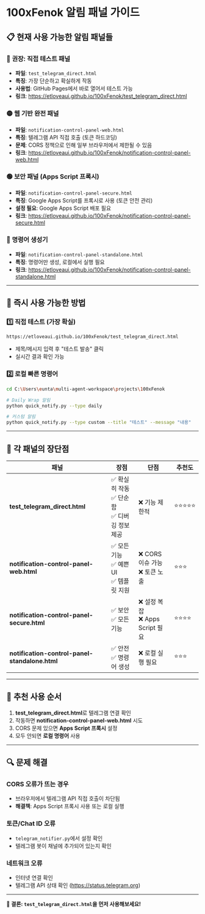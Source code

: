 # 100xFenok 알림 패널 가이드

## 📋 현재 사용 가능한 알림 패널들

### 🔴 **권장: 직접 테스트 패널**
- **파일**: `test_telegram_direct.html`
- **특징**: 가장 단순하고 확실하게 작동
- **사용법**: GitHub Pages에서 바로 열어서 테스트 가능
- **링크**: https://etloveaui.github.io/100xFenok/test_telegram_direct.html

### 🟡 **웹 기반 완전 패널**
- **파일**: `notification-control-panel-web.html`
- **특징**: 텔레그램 API 직접 호출 (토큰 하드코딩)
- **문제**: CORS 정책으로 인해 일부 브라우저에서 제한될 수 있음
- **링크**: https://etloveaui.github.io/100xFenok/notification-control-panel-web.html

### 🟢 **보안 패널 (Apps Script 프록시)**
- **파일**: `notification-control-panel-secure.html`
- **특징**: Google Apps Script를 프록시로 사용 (토큰 안전 관리)
- **설정 필요**: Google Apps Script 배포 필요
- **링크**: https://etloveaui.github.io/100xFenok/notification-control-panel-secure.html

### 🔵 **명령어 생성기**
- **파일**: `notification-control-panel-standalone.html`
- **특징**: 명령어만 생성, 로컬에서 실행 필요
- **링크**: https://etloveaui.github.io/100xFenok/notification-control-panel-standalone.html

---

## 🚀 **즉시 사용 가능한 방법**

### 1️⃣ **직접 테스트 (가장 확실)**
```
https://etloveaui.github.io/100xFenok/test_telegram_direct.html
```
- 제목/메시지 입력 후 "테스트 발송" 클릭
- 실시간 결과 확인 가능

### 2️⃣ **로컬 빠른 명령어**
```bash
cd C:\Users\eunta\multi-agent-workspace\projects\100xFenok

# Daily Wrap 알림
python quick_notify.py --type daily

# 커스텀 알림
python quick_notify.py --type custom --title "테스트" --message "내용"
```

---

## 🔧 **각 패널의 장단점**

| 패널 | 장점 | 단점 | 추천도 |
|------|------|------|--------|
| **test_telegram_direct.html** | ✅ 확실히 작동<br>✅ 단순함<br>✅ 디버깅 정보 제공 | ❌ 기능 제한적 | ⭐⭐⭐⭐⭐ |
| **notification-control-panel-web.html** | ✅ 모든 기능<br>✅ 예쁜 UI<br>✅ 템플릿 지원 | ❌ CORS 이슈 가능<br>❌ 토큰 노출 | ⭐⭐⭐ |
| **notification-control-panel-secure.html** | ✅ 보안<br>✅ 모든 기능 | ❌ 설정 복잡<br>❌ Apps Script 필요 | ⭐⭐⭐⭐ |
| **notification-control-panel-standalone.html** | ✅ 안전<br>✅ 명령어 생성 | ❌ 로컬 실행 필요 | ⭐⭐⭐ |

---

## 🎯 **추천 사용 순서**

1. **test_telegram_direct.html**로 텔레그램 연결 확인
2. 작동하면 **notification-control-panel-web.html** 시도
3. CORS 문제 있으면 **Apps Script 프록시** 설정
4. 모두 안되면 **로컬 명령어** 사용

---

## 🔍 **문제 해결**

### CORS 오류가 뜨는 경우
- 브라우저에서 텔레그램 API 직접 호출이 차단됨
- **해결책**: Apps Script 프록시 사용 또는 로컬 실행

### 토큰/Chat ID 오류
- `telegram_notifier.py`에서 설정 확인
- 텔레그램 봇이 채널에 추가되어 있는지 확인

### 네트워크 오류
- 인터넷 연결 확인
- 텔레그램 API 상태 확인 (https://status.telegram.org)

---

**🎉 결론: `test_telegram_direct.html`을 먼저 사용해보세요!**